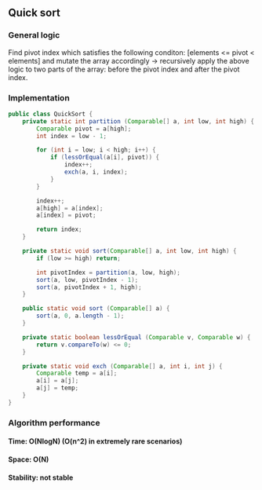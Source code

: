 ## Quick sort

### General logic
Find pivot index which satisfies the following conditon: [elements <= pivot < elements] and mutate the array accordingly -> recursively apply the above logic to two parts of the array: before the pivot index and after the pivot index.  

### Implementation

```java
public class QuickSort {
    private static int partition (Comparable[] a, int low, int high) {
        Comparable pivot = a[high];
        int index = low - 1;

        for (int i = low; i < high; i++) {
            if (lessOrEqual(a[i], pivot)) {
                index++;
                exch(a, i, index);
            }
        }

        index++;
        a[high] = a[index];
        a[index] = pivot;

        return index;
    }

    private static void sort(Comparable[] a, int low, int high) {
        if (low >= high) return;

        int pivotIndex = partition(a, low, high);
        sort(a, low, pivotIndex - 1);
        sort(a, pivotIndex + 1, high);
    }

    public static void sort (Comparable[] a) {
        sort(a, 0, a.length - 1);
    }

    private static boolean lessOrEqual (Comparable v, Comparable w) {
        return v.compareTo(w) <= 0;
    }

    private static void exch (Comparable[] a, int i, int j) {
        Comparable temp = a[i];
        a[i] = a[j];
        a[j] = temp;
    }
}
```

### Algorithm performance
#### Time: O(NlogN) (O(n^2) in extremely rare scenarios)
#### Space: O(N)
#### Stability: not stable